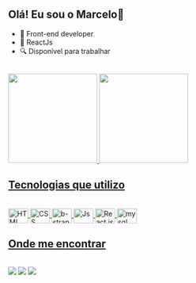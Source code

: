## Olá! Eu sou o Marcelo👋

- 🔭 Front-end developer
- 🌱 ReactJs
- 🔍 Disponível para trabalhar

<div class="stats"><br/>
  <a href="https://github.com/heiderick13">
  <img height="180em" src="https://github-readme-stats-heiderick13.vercel.app/api?username=heiderick13&show_icons=true&theme=dark&include_all_commits=true&count_private=true"/>
  <img height="180em" src="https://github-readme-stats-heiderick13.vercel.app/api/top-langs/?username=heiderick13&layout=compact&langs_count=7&theme=dark"/>
</div>

  
## Tecnologias que utilizo

<div class="tecnologias" style="display: inline_block"><br/>
  <img align="center" alt="HTML" height="30" width="40" src="https://cdn.jsdelivr.net/gh/devicons/devicon/icons/html5/html5-original.svg" />
  <img align="center" alt="CSS" height="30" width="40" src="https://cdn.jsdelivr.net/gh/devicons/devicon/icons/css3/css3-original.svg" />
  <img align="center" alt="b-strap" height="30" width="40" src="https://cdn.jsdelivr.net/gh/devicons/devicon/icons/bootstrap/bootstrap-original.svg" />
  <img align="center" alt="Js" height="30" width="40" src="https://cdn.jsdelivr.net/gh/devicons/devicon/icons/javascript/javascript-original.svg" />
  <img align="center" alt="React.js" height="30" width="40" src="https://cdn.jsdelivr.net/gh/devicons/devicon/icons/react/react-original-wordmark.svg" />
  <img align="center" alt="mysql" height="30" width="40" src="https://cdn.jsdelivr.net/gh/devicons/devicon/icons/mysql/mysql-plain-wordmark.svg" />
          
</div>

## Onde me encontrar

<div class="contato"><br/>
  <a href="https://www.codewars.com/users/heiderick13" target="_blank"><img src="https://img.shields.io/badge/Codewars-B1361E?style=for-the-badge&logo=Codewars&logoColor=white" target="_blank"></a>
  <a href="https://www.hackerrank.com/heiderick13" target="_blank"><img src="https://img.shields.io/badge/-Hackerrank-2EC866?style=for-the-badge&logo=HackerRank&logoColor=white" target="_blank"></a>
  <a href="https://codepen.io/heiderick13" target="_blank"><img src="https://img.shields.io/badge/Codepen-000000?style=for-the-badge&logo=codepen&logoColor=white" target="_blank"></a>
</div>
